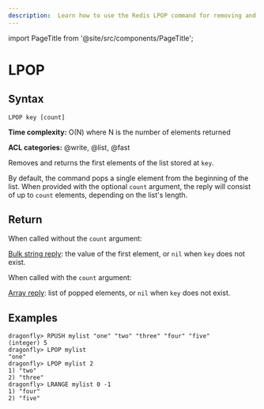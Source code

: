 ```yaml
---
description:  Learn how to use the Redis LPOP command for removing and getting the first element in the list.
---
```

import PageTitle from '@site/src/components/PageTitle';

# LPOP

<PageTitle title="Redis LPOP Command (Documentation) | Dragonfly" />

## Syntax

    LPOP key [count]

**Time complexity:** O(N) where N is the number of elements returned

**ACL categories:** @write, @list, @fast

Removes and returns the first elements of the list stored at `key`.

By default, the command pops a single element from the beginning of the list.
When provided with the optional `count` argument, the reply will consist of up
to `count` elements, depending on the list's length.

## Return

When called without the `count` argument:

[Bulk string reply](https://redis.io/docs/latest/develop/reference/protocol-spec/#bulk-strings): the value of the first element, or `nil` when `key` does not exist.

When called with the `count` argument:

[Array reply](https://redis.io/docs/latest/develop/reference/protocol-spec/#arrays): list of popped elements, or `nil` when `key` does not exist.

## Examples

```shell
dragonfly> RPUSH mylist "one" "two" "three" "four" "five"
(integer) 5
dragonfly> LPOP mylist
"one"
dragonfly> LPOP mylist 2
1) "two"
2) "three"
dragonfly> LRANGE mylist 0 -1
1) "four"
2) "five"
```
